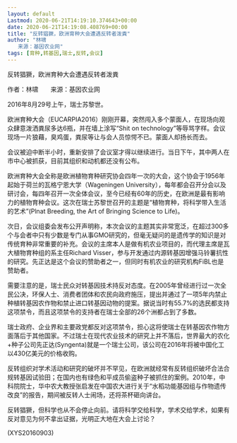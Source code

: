 ```yaml
---
layout: default
Lastmod: 2020-06-21T14:19:10.374643+00:00
date: 2020-06-21T14:19:08.408769+00:00
title: "反转猖獗，欧洲育种大会遭遇反转者泼粪"
author: "林啸
　　来源：基因农业网"
tags: [育种,转基因,瑞士,反转,会议]
---
```


反转猖獗，欧洲育种大会遭遇反转者泼粪

作者：林啸　　来源：基因农业网

2016年8月29号上午，瑞士苏黎世。

欧洲育种大会（EUCARPIA2016）刚刚开幕，突然闯入多个蒙面人，在现场向观众肆意泼洒粪尿多达6瓶，并在墙上涂写“Shit on technology”等辱骂字样。会议现场一片狼藉，臭鸡蛋，粪尿等让与会人员惊愕不已。蒙面人却扬长而去。

会议被迫中断半小时，重新安排了会议室才得以继续进行。当日下午，其中两人在市中心被抓获，目前其组织和动机都还没有公布。

欧洲育种大会全称是欧洲植物育种研究协会四年一次的大会，这个协会于1956年起始于荷兰的瓦格宁恩大学（Wageningen University），每年都会召开分会以及研讨会，每四年召开一次全体会议，至今已经有60年的历史，在欧洲是最有影响力的植物育种会议。这次在瑞士苏黎世召开的主题是“植物育种，将科学带入生活的艺术”(Plnat Breeding, the Art of Bringing Science to Life)。

次日，会议组委会发布公开声明称，本次会议的主题其实非常宽泛，在超过300多个与会者中只有少数是专门从事GMO研究的，但毫无疑问的是遗传学的知识是对传统育种非常重要的补充。会议的主席本人是做有机农业项目的，而代理主席是瓦大植物育种组的系主任Richard Visser，参与开发通过内源转基因增强马铃薯抗性的研究。先正达是这个会议的赞助者之一，但同时有机农业的研究机构FiBL也是赞助者。

需要注意的是，瑞士民众对转基因技术持反对态度。在2005年曾经进行过一次全民公决，环保人士、消费者团体和农民向政府施压，提出并通过了一项5年内禁止种植转基因农作物和禁止进口转基因动物的提案。据说当时有55.7%的选民都支持这项禁令，而且这项禁令的支持者在瑞士全部的26个洲都占到了多数。

瑞士政府、企业界和主要政党都反对这项禁令，担心这将使瑞士在转基因农作物方面落后于其他国家。不过瑞士在现代农业技术的研究上并不落后，世界最大的农化+种子公司先正达(Syngenta)就是一个瑞士公司，该公司在2016年将被中国化工以430亿美元的价格收购。

反转组织对学术活动和研究的破坏并不罕见，在欧洲就经常有反转组织破坏合法合规转基因试验田；在国内也有绿色和平成员偷盗种子被抓住的案例。2010年，中科院院士，华中农大教授张启发在中国农大进行关于“水稻功能基因组与作物遗传改良”的报告，期间被反转人士闹场，还将茶杯砸向讲台。

反转猖獗，但科学也从不会停止向前。请将科学交给科学，学术交给学术，如果有反对意见为何不拿出证据，光明正大地在大会上讨论？

(XYS20160903)

